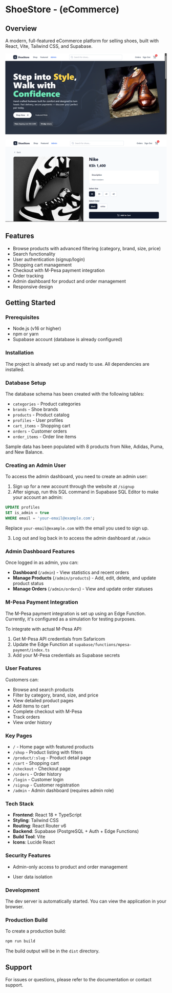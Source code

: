 # ShoeStore - (eCommerce)

## Overview

A modern, full-featured eCommerce platform for selling shoes, built with React, Vite, Tailwind CSS, and Supabase.
<div>

![alt text](image.png)

![alt text](image-1.png)
</div>

## Features

- Browse products with advanced filtering (category, brand, size, price)
- Search functionality
- User authentication (signup/login)
- Shopping cart management
- Checkout with M-Pesa payment integration
- Order tracking
- Admin dashboard for product and order management
- Responsive design

## Getting Started

### Prerequisites

- Node.js (v16 or higher)
- npm or yarn
- Supabase account (database is already configured)

### Installation

The project is already set up and ready to use. All dependencies are installed.

### Database Setup

The database schema has been created with the following tables:

- `categories` - Product categories
- `brands` - Shoe brands
- `products` - Product catalog
- `profiles` - User profiles
- `cart_items` - Shopping cart
- `orders` - Customer orders
- `order_items` - Order line items

Sample data has been populated with 8 products from Nike, Adidas, Puma, and New Balance.

### Creating an Admin User

To access the admin dashboard, you need to create an admin user:

1. Sign up for a new account through the website at `/signup`
2. After signup, run this SQL command in Supabase SQL Editor to make your account an admin:

```sql
UPDATE profiles
SET is_admin = true
WHERE email = 'your-email@example.com';
```

Replace `your-email@example.com` with the email you used to sign up.

3. Log out and log back in to access the admin dashboard at `/admin`

### Admin Dashboard Features

Once logged in as admin, you can:

- **Dashboard** (`/admin`) - View statistics and recent orders
- **Manage Products** (`/admin/products`) - Add, edit, delete, and update product status
- **Manage Orders** (`/admin/orders`) - View and update order statuses

### M-Pesa Payment Integration

The M-Pesa payment integration is set up using an Edge Function. Currently, it's configured as a simulation for testing purposes.

To integrate with actual M-Pesa API:

1. Get M-Pesa API credentials from Safaricom
2. Update the Edge Function at `supabase/functions/mpesa-payment/index.ts`
3. Add your M-Pesa credentials as Supabase secrets

### User Features

Customers can:

- Browse and search products
- Filter by category, brand, size, and price
- View detailed product pages
- Add items to cart
- Complete checkout with M-Pesa
- Track orders
- View order history

### Key Pages

- `/` - Home page with featured products
- `/shop` - Product listing with filters
- `/product/:slug` - Product detail page
- `/cart` - Shopping cart
- `/checkout` - Checkout page
- `/orders` - Order history
- `/login` - Customer login
- `/signup` - Customer registration
- `/admin` - Admin dashboard (requires admin role)

### Tech Stack

- **Frontend**: React 18 + TypeScript
- **Styling**: Tailwind CSS
- **Routing**: React Router v6
- **Backend**: Supabase (PostgreSQL + Auth + Edge Functions)
- **Build Tool**: Vite
- **Icons**: Lucide React

### Security Features

<!-- - Row Level Security (RLS) enabled on all tables -->

- Admin-only access to product and order management
<!-- - Secure authentication with Supabase Auth -->
- User data isolation

### Development

The dev server is automatically started. You can view the application in your browser.

### Production Build

To create a production build:

```bash
npm run build
```

The build output will be in the `dist` directory.

## Support

For issues or questions, please refer to the documentation or contact support.
